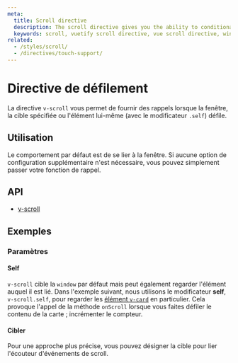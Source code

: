 ```yaml
---
meta:
  title: Scroll directive
  description: The scroll directive gives you the ability to conditionally invoke methods when the screen or an element are scrolled.
  keywords: scroll, vuetify scroll directive, vue scroll directive, window scroll directive
related:
  - /styles/scroll/
  - /directives/touch-support/
---
```


# Directive de défilement

La directive `v-scroll` vous permet de fournir des rappels lorsque la fenêtre, la cible spécifiée ou l'élément lui-même (avec le modificateur `.self`) défile.

<entry-ad />

## Utilisation

Le comportement par défaut est de se lier à la fenêtre. Si aucune option de configuration supplémentaire n'est nécessaire, vous pouvez simplement passer votre fonction de rappel.

<example file="v-scroll/usage" />

## API

- [v-scroll](/api/v-scroll)

<inline-api page="directives/scroll" />

## Exemples

### Paramètres

#### Self

`v-scroll` cible la `window` par défaut mais peut également regarder l'élément auquel il est lié. Dans l'exemple suivant, nous utilisons le modificateur **self**, `v-scroll.self`, pour regarder les [ élément `v-card`](/components/cards) en particulier. Cela provoque l'appel de la méthode `onScroll` lorsque vous faites défiler le contenu de la carte ; incrémenter le compteur.

<example file="v-scroll/option-self" />

#### Cibler

Pour une approche plus précise, vous pouvez désigner la cible pour lier l'écouteur d'événements de scroll.

<example file="v-scroll/option-target" />

<backmatter />
